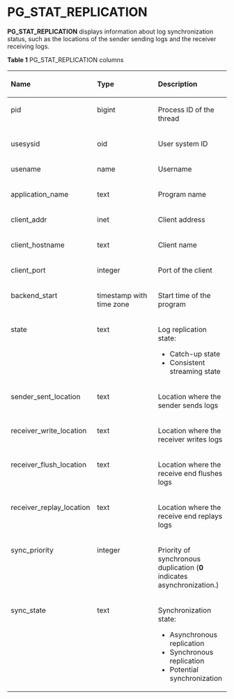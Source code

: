 # PG\_STAT\_REPLICATION<a name="EN-US_TOPIC_0289900612"></a>

**PG\_STAT\_REPLICATION**  displays information about log synchronization status, such as the locations of the sender sending logs and the receiver receiving logs.

**Table  1**  PG\_STAT\_REPLICATION columns

<a name="en-us_topic_0283137065_en-us_topic_0237122450_en-us_topic_0059777909_tb2059cf057754a69bd7bdb1bea15c223"></a>
<table><thead align="left"><tr id="en-us_topic_0283137065_en-us_topic_0237122450_en-us_topic_0059777909_rec0f8202e1634adba102af8b58bfc358"><th class="cellrowborder" valign="top" width="31.453145314531454%" id="mcps1.2.4.1.1"><p id="en-us_topic_0283137065_en-us_topic_0237122450_en-us_topic_0059777909_afda49225861e4daba514b5919e904a4f"><a name="en-us_topic_0283137065_en-us_topic_0237122450_en-us_topic_0059777909_afda49225861e4daba514b5919e904a4f"></a><a name="en-us_topic_0283137065_en-us_topic_0237122450_en-us_topic_0059777909_afda49225861e4daba514b5919e904a4f"></a>Name</p>
</th>
<th class="cellrowborder" valign="top" width="35.21352135213521%" id="mcps1.2.4.1.2"><p id="en-us_topic_0283137065_en-us_topic_0237122450_en-us_topic_0059777909_af45105035a124cd593f8ca1a10d05f71"><a name="en-us_topic_0283137065_en-us_topic_0237122450_en-us_topic_0059777909_af45105035a124cd593f8ca1a10d05f71"></a><a name="en-us_topic_0283137065_en-us_topic_0237122450_en-us_topic_0059777909_af45105035a124cd593f8ca1a10d05f71"></a>Type</p>
</th>
<th class="cellrowborder" valign="top" width="33.33333333333333%" id="mcps1.2.4.1.3"><p id="en-us_topic_0283137065_en-us_topic_0237122450_en-us_topic_0059777909_a3108a1c0586c4fedb1ac59aca42e5c1c"><a name="en-us_topic_0283137065_en-us_topic_0237122450_en-us_topic_0059777909_a3108a1c0586c4fedb1ac59aca42e5c1c"></a><a name="en-us_topic_0283137065_en-us_topic_0237122450_en-us_topic_0059777909_a3108a1c0586c4fedb1ac59aca42e5c1c"></a>Description</p>
</th>
</tr>
</thead>
<tbody><tr id="en-us_topic_0283137065_en-us_topic_0237122450_en-us_topic_0059777909_rece4cfacac6447749d39ec30f0265d12"><td class="cellrowborder" valign="top" width="31.453145314531454%" headers="mcps1.2.4.1.1 "><p id="en-us_topic_0283137065_en-us_topic_0237122450_en-us_topic_0059777909_a3b4314b7c15646bcad697d28e70723b5"><a name="en-us_topic_0283137065_en-us_topic_0237122450_en-us_topic_0059777909_a3b4314b7c15646bcad697d28e70723b5"></a><a name="en-us_topic_0283137065_en-us_topic_0237122450_en-us_topic_0059777909_a3b4314b7c15646bcad697d28e70723b5"></a>pid</p>
</td>
<td class="cellrowborder" valign="top" width="35.21352135213521%" headers="mcps1.2.4.1.2 "><p id="en-us_topic_0283137065_en-us_topic_0237122450_en-us_topic_0059777909_a738e4c84b33a490d94dbbda0143bc99c"><a name="en-us_topic_0283137065_en-us_topic_0237122450_en-us_topic_0059777909_a738e4c84b33a490d94dbbda0143bc99c"></a><a name="en-us_topic_0283137065_en-us_topic_0237122450_en-us_topic_0059777909_a738e4c84b33a490d94dbbda0143bc99c"></a>bigint</p>
</td>
<td class="cellrowborder" valign="top" width="33.33333333333333%" headers="mcps1.2.4.1.3 "><p id="en-us_topic_0283137065_en-us_topic_0237122450_en-us_topic_0059777909_abd406f3b07794e6a98828003ad57d13e"><a name="en-us_topic_0283137065_en-us_topic_0237122450_en-us_topic_0059777909_abd406f3b07794e6a98828003ad57d13e"></a><a name="en-us_topic_0283137065_en-us_topic_0237122450_en-us_topic_0059777909_abd406f3b07794e6a98828003ad57d13e"></a>Process ID of the thread</p>
</td>
</tr>
<tr id="en-us_topic_0283137065_en-us_topic_0237122450_en-us_topic_0059777909_r244835adba7e43f38d87568ee95fc6da"><td class="cellrowborder" valign="top" width="31.453145314531454%" headers="mcps1.2.4.1.1 "><p id="en-us_topic_0283137065_en-us_topic_0237122450_en-us_topic_0059777909_a76ba59a3c23c498da84f2847b6176eb0"><a name="en-us_topic_0283137065_en-us_topic_0237122450_en-us_topic_0059777909_a76ba59a3c23c498da84f2847b6176eb0"></a><a name="en-us_topic_0283137065_en-us_topic_0237122450_en-us_topic_0059777909_a76ba59a3c23c498da84f2847b6176eb0"></a>usesysid</p>
</td>
<td class="cellrowborder" valign="top" width="35.21352135213521%" headers="mcps1.2.4.1.2 "><p id="en-us_topic_0283137065_en-us_topic_0237122450_en-us_topic_0059777909_ae69bb32849b447d1950993a8f0604e0a"><a name="en-us_topic_0283137065_en-us_topic_0237122450_en-us_topic_0059777909_ae69bb32849b447d1950993a8f0604e0a"></a><a name="en-us_topic_0283137065_en-us_topic_0237122450_en-us_topic_0059777909_ae69bb32849b447d1950993a8f0604e0a"></a>oid</p>
</td>
<td class="cellrowborder" valign="top" width="33.33333333333333%" headers="mcps1.2.4.1.3 "><p id="en-us_topic_0283137065_en-us_topic_0237122450_en-us_topic_0059777909_aa745eaddea5140e5a9d1391b2f7e5c8e"><a name="en-us_topic_0283137065_en-us_topic_0237122450_en-us_topic_0059777909_aa745eaddea5140e5a9d1391b2f7e5c8e"></a><a name="en-us_topic_0283137065_en-us_topic_0237122450_en-us_topic_0059777909_aa745eaddea5140e5a9d1391b2f7e5c8e"></a>User system ID</p>
</td>
</tr>
<tr id="en-us_topic_0283137065_en-us_topic_0237122450_en-us_topic_0059777909_rdb475d17bdf041dd819f0a4bd313e507"><td class="cellrowborder" valign="top" width="31.453145314531454%" headers="mcps1.2.4.1.1 "><p id="en-us_topic_0283137065_en-us_topic_0237122450_en-us_topic_0059777909_a4b8f045679004a60bfd6a5e6cd785146"><a name="en-us_topic_0283137065_en-us_topic_0237122450_en-us_topic_0059777909_a4b8f045679004a60bfd6a5e6cd785146"></a><a name="en-us_topic_0283137065_en-us_topic_0237122450_en-us_topic_0059777909_a4b8f045679004a60bfd6a5e6cd785146"></a>usename</p>
</td>
<td class="cellrowborder" valign="top" width="35.21352135213521%" headers="mcps1.2.4.1.2 "><p id="en-us_topic_0283137065_en-us_topic_0237122450_en-us_topic_0059777909_a0555cd8e62214cbca46084ccb49936e4"><a name="en-us_topic_0283137065_en-us_topic_0237122450_en-us_topic_0059777909_a0555cd8e62214cbca46084ccb49936e4"></a><a name="en-us_topic_0283137065_en-us_topic_0237122450_en-us_topic_0059777909_a0555cd8e62214cbca46084ccb49936e4"></a>name</p>
</td>
<td class="cellrowborder" valign="top" width="33.33333333333333%" headers="mcps1.2.4.1.3 "><p id="en-us_topic_0283137065_en-us_topic_0237122450_en-us_topic_0059777909_af86c950a30e348db818578680c1e2c1b"><a name="en-us_topic_0283137065_en-us_topic_0237122450_en-us_topic_0059777909_af86c950a30e348db818578680c1e2c1b"></a><a name="en-us_topic_0283137065_en-us_topic_0237122450_en-us_topic_0059777909_af86c950a30e348db818578680c1e2c1b"></a>Username</p>
</td>
</tr>
<tr id="en-us_topic_0283137065_en-us_topic_0237122450_en-us_topic_0059777909_rb38ccc5dd51a41068d8411325bfa2557"><td class="cellrowborder" valign="top" width="31.453145314531454%" headers="mcps1.2.4.1.1 "><p id="en-us_topic_0283137065_en-us_topic_0237122450_en-us_topic_0059777909_a6314f1b58f42494caa1da6eddff65e8a"><a name="en-us_topic_0283137065_en-us_topic_0237122450_en-us_topic_0059777909_a6314f1b58f42494caa1da6eddff65e8a"></a><a name="en-us_topic_0283137065_en-us_topic_0237122450_en-us_topic_0059777909_a6314f1b58f42494caa1da6eddff65e8a"></a>application_name</p>
</td>
<td class="cellrowborder" valign="top" width="35.21352135213521%" headers="mcps1.2.4.1.2 "><p id="en-us_topic_0283137065_en-us_topic_0237122450_en-us_topic_0059777909_abdcba94d8c0a4a7cb16760c3798ebf1e"><a name="en-us_topic_0283137065_en-us_topic_0237122450_en-us_topic_0059777909_abdcba94d8c0a4a7cb16760c3798ebf1e"></a><a name="en-us_topic_0283137065_en-us_topic_0237122450_en-us_topic_0059777909_abdcba94d8c0a4a7cb16760c3798ebf1e"></a>text</p>
</td>
<td class="cellrowborder" valign="top" width="33.33333333333333%" headers="mcps1.2.4.1.3 "><p id="en-us_topic_0283137065_en-us_topic_0237122450_en-us_topic_0059777909_a18bc938a742945a78900807b57a53858"><a name="en-us_topic_0283137065_en-us_topic_0237122450_en-us_topic_0059777909_a18bc938a742945a78900807b57a53858"></a><a name="en-us_topic_0283137065_en-us_topic_0237122450_en-us_topic_0059777909_a18bc938a742945a78900807b57a53858"></a>Program name</p>
</td>
</tr>
<tr id="en-us_topic_0283137065_en-us_topic_0237122450_en-us_topic_0059777909_r4566bfb6ae7a49019bc3cb84ef1f90ae"><td class="cellrowborder" valign="top" width="31.453145314531454%" headers="mcps1.2.4.1.1 "><p id="en-us_topic_0283137065_en-us_topic_0237122450_en-us_topic_0059777909_a98dab7602b45485db5a452ac211bfd61"><a name="en-us_topic_0283137065_en-us_topic_0237122450_en-us_topic_0059777909_a98dab7602b45485db5a452ac211bfd61"></a><a name="en-us_topic_0283137065_en-us_topic_0237122450_en-us_topic_0059777909_a98dab7602b45485db5a452ac211bfd61"></a>client_addr</p>
</td>
<td class="cellrowborder" valign="top" width="35.21352135213521%" headers="mcps1.2.4.1.2 "><p id="en-us_topic_0283137065_en-us_topic_0237122450_en-us_topic_0059777909_a2d7bdfd324c6426cafb28667c406ecd1"><a name="en-us_topic_0283137065_en-us_topic_0237122450_en-us_topic_0059777909_a2d7bdfd324c6426cafb28667c406ecd1"></a><a name="en-us_topic_0283137065_en-us_topic_0237122450_en-us_topic_0059777909_a2d7bdfd324c6426cafb28667c406ecd1"></a>inet</p>
</td>
<td class="cellrowborder" valign="top" width="33.33333333333333%" headers="mcps1.2.4.1.3 "><p id="en-us_topic_0283137065_en-us_topic_0237122450_en-us_topic_0059777909_ab935581a024744c4a4be43ea481dd625"><a name="en-us_topic_0283137065_en-us_topic_0237122450_en-us_topic_0059777909_ab935581a024744c4a4be43ea481dd625"></a><a name="en-us_topic_0283137065_en-us_topic_0237122450_en-us_topic_0059777909_ab935581a024744c4a4be43ea481dd625"></a>Client address</p>
</td>
</tr>
<tr id="en-us_topic_0283137065_en-us_topic_0237122450_en-us_topic_0059777909_r939555bb4dc840aabbad5bad079a13ef"><td class="cellrowborder" valign="top" width="31.453145314531454%" headers="mcps1.2.4.1.1 "><p id="en-us_topic_0283137065_en-us_topic_0237122450_en-us_topic_0059777909_a495e4fd50c084d2abd096f55580fac38"><a name="en-us_topic_0283137065_en-us_topic_0237122450_en-us_topic_0059777909_a495e4fd50c084d2abd096f55580fac38"></a><a name="en-us_topic_0283137065_en-us_topic_0237122450_en-us_topic_0059777909_a495e4fd50c084d2abd096f55580fac38"></a>client_hostname</p>
</td>
<td class="cellrowborder" valign="top" width="35.21352135213521%" headers="mcps1.2.4.1.2 "><p id="en-us_topic_0283137065_en-us_topic_0237122450_en-us_topic_0059777909_a078b223106894668a2a7caac31be4fc0"><a name="en-us_topic_0283137065_en-us_topic_0237122450_en-us_topic_0059777909_a078b223106894668a2a7caac31be4fc0"></a><a name="en-us_topic_0283137065_en-us_topic_0237122450_en-us_topic_0059777909_a078b223106894668a2a7caac31be4fc0"></a>text</p>
</td>
<td class="cellrowborder" valign="top" width="33.33333333333333%" headers="mcps1.2.4.1.3 "><p id="en-us_topic_0283137065_en-us_topic_0237122450_en-us_topic_0059777909_a506c09d815484c299a761eb6365cd49a"><a name="en-us_topic_0283137065_en-us_topic_0237122450_en-us_topic_0059777909_a506c09d815484c299a761eb6365cd49a"></a><a name="en-us_topic_0283137065_en-us_topic_0237122450_en-us_topic_0059777909_a506c09d815484c299a761eb6365cd49a"></a>Client name</p>
</td>
</tr>
<tr id="en-us_topic_0283137065_en-us_topic_0237122450_en-us_topic_0059777909_rfc9acdd1a6634b78800566a80f65f0e7"><td class="cellrowborder" valign="top" width="31.453145314531454%" headers="mcps1.2.4.1.1 "><p id="en-us_topic_0283137065_en-us_topic_0237122450_en-us_topic_0059777909_a975c2352830d4ca5acbbb68222bf50d7"><a name="en-us_topic_0283137065_en-us_topic_0237122450_en-us_topic_0059777909_a975c2352830d4ca5acbbb68222bf50d7"></a><a name="en-us_topic_0283137065_en-us_topic_0237122450_en-us_topic_0059777909_a975c2352830d4ca5acbbb68222bf50d7"></a>client_port</p>
</td>
<td class="cellrowborder" valign="top" width="35.21352135213521%" headers="mcps1.2.4.1.2 "><p id="en-us_topic_0283137065_en-us_topic_0237122450_en-us_topic_0059777909_a437cd84c0e7c4118b8413e29c816a6be"><a name="en-us_topic_0283137065_en-us_topic_0237122450_en-us_topic_0059777909_a437cd84c0e7c4118b8413e29c816a6be"></a><a name="en-us_topic_0283137065_en-us_topic_0237122450_en-us_topic_0059777909_a437cd84c0e7c4118b8413e29c816a6be"></a>integer</p>
</td>
<td class="cellrowborder" valign="top" width="33.33333333333333%" headers="mcps1.2.4.1.3 "><p id="en-us_topic_0283137065_en-us_topic_0237122450_en-us_topic_0059777909_aefc17abea15c42178172f3dce48c1e59"><a name="en-us_topic_0283137065_en-us_topic_0237122450_en-us_topic_0059777909_aefc17abea15c42178172f3dce48c1e59"></a><a name="en-us_topic_0283137065_en-us_topic_0237122450_en-us_topic_0059777909_aefc17abea15c42178172f3dce48c1e59"></a>Port of the client</p>
</td>
</tr>
<tr id="en-us_topic_0283137065_en-us_topic_0237122450_en-us_topic_0059777909_ra5aeee34a0b24d4fb4efa668169698f8"><td class="cellrowborder" valign="top" width="31.453145314531454%" headers="mcps1.2.4.1.1 "><p id="en-us_topic_0283137065_en-us_topic_0237122450_en-us_topic_0059777909_acd75d164a72c4bf2bbf1ed2d0cb94aee"><a name="en-us_topic_0283137065_en-us_topic_0237122450_en-us_topic_0059777909_acd75d164a72c4bf2bbf1ed2d0cb94aee"></a><a name="en-us_topic_0283137065_en-us_topic_0237122450_en-us_topic_0059777909_acd75d164a72c4bf2bbf1ed2d0cb94aee"></a>backend_start</p>
</td>
<td class="cellrowborder" valign="top" width="35.21352135213521%" headers="mcps1.2.4.1.2 "><p id="en-us_topic_0283137065_en-us_topic_0237122450_en-us_topic_0059777909_a9002ee8fc4b64f3d812a7c1e98cef6d0"><a name="en-us_topic_0283137065_en-us_topic_0237122450_en-us_topic_0059777909_a9002ee8fc4b64f3d812a7c1e98cef6d0"></a><a name="en-us_topic_0283137065_en-us_topic_0237122450_en-us_topic_0059777909_a9002ee8fc4b64f3d812a7c1e98cef6d0"></a>timestamp with time zone</p>
</td>
<td class="cellrowborder" valign="top" width="33.33333333333333%" headers="mcps1.2.4.1.3 "><p id="en-us_topic_0283137065_en-us_topic_0237122450_en-us_topic_0059777909_a4483f1dcb1c74dbcacd16a9bf69bfae0"><a name="en-us_topic_0283137065_en-us_topic_0237122450_en-us_topic_0059777909_a4483f1dcb1c74dbcacd16a9bf69bfae0"></a><a name="en-us_topic_0283137065_en-us_topic_0237122450_en-us_topic_0059777909_a4483f1dcb1c74dbcacd16a9bf69bfae0"></a>Start time of the program</p>
</td>
</tr>
<tr id="en-us_topic_0283137065_en-us_topic_0237122450_en-us_topic_0059777909_r212d8e2b35a24b2b828761a40521149e"><td class="cellrowborder" valign="top" width="31.453145314531454%" headers="mcps1.2.4.1.1 "><p id="en-us_topic_0283137065_en-us_topic_0237122450_en-us_topic_0059777909_a46715c096fbc4892900996f285a50cfb"><a name="en-us_topic_0283137065_en-us_topic_0237122450_en-us_topic_0059777909_a46715c096fbc4892900996f285a50cfb"></a><a name="en-us_topic_0283137065_en-us_topic_0237122450_en-us_topic_0059777909_a46715c096fbc4892900996f285a50cfb"></a>state</p>
</td>
<td class="cellrowborder" valign="top" width="35.21352135213521%" headers="mcps1.2.4.1.2 "><p id="en-us_topic_0283137065_en-us_topic_0237122450_en-us_topic_0059777909_a0c770a2371b14390bfdf09407f09810f"><a name="en-us_topic_0283137065_en-us_topic_0237122450_en-us_topic_0059777909_a0c770a2371b14390bfdf09407f09810f"></a><a name="en-us_topic_0283137065_en-us_topic_0237122450_en-us_topic_0059777909_a0c770a2371b14390bfdf09407f09810f"></a>text</p>
</td>
<td class="cellrowborder" valign="top" width="33.33333333333333%" headers="mcps1.2.4.1.3 "><p id="en-us_topic_0283137065_p16270641135419"><a name="en-us_topic_0283137065_p16270641135419"></a><a name="en-us_topic_0283137065_p16270641135419"></a>Log replication state:</p>
<a name="en-us_topic_0283137065_ul158009492546"></a><a name="en-us_topic_0283137065_ul158009492546"></a><ul id="en-us_topic_0283137065_ul158009492546"><li>Catch-up state</li><li>Consistent streaming state</li></ul>
</td>
</tr>
<tr id="en-us_topic_0283137065_en-us_topic_0237122450_en-us_topic_0059777909_r9dd8b3fefc7e416d8ef895fc9d8ad0a1"><td class="cellrowborder" valign="top" width="31.453145314531454%" headers="mcps1.2.4.1.1 "><p id="en-us_topic_0283137065_en-us_topic_0237122450_en-us_topic_0059777909_a3d614dcbe4fb430887ea7f4eb8224aad"><a name="en-us_topic_0283137065_en-us_topic_0237122450_en-us_topic_0059777909_a3d614dcbe4fb430887ea7f4eb8224aad"></a><a name="en-us_topic_0283137065_en-us_topic_0237122450_en-us_topic_0059777909_a3d614dcbe4fb430887ea7f4eb8224aad"></a>sender_sent_location</p>
</td>
<td class="cellrowborder" valign="top" width="35.21352135213521%" headers="mcps1.2.4.1.2 "><p id="en-us_topic_0283137065_en-us_topic_0237122450_en-us_topic_0059777909_a728e9c07c67c44e7b063419ff5c807f1"><a name="en-us_topic_0283137065_en-us_topic_0237122450_en-us_topic_0059777909_a728e9c07c67c44e7b063419ff5c807f1"></a><a name="en-us_topic_0283137065_en-us_topic_0237122450_en-us_topic_0059777909_a728e9c07c67c44e7b063419ff5c807f1"></a>text</p>
</td>
<td class="cellrowborder" valign="top" width="33.33333333333333%" headers="mcps1.2.4.1.3 "><p id="en-us_topic_0283137065_en-us_topic_0237122450_en-us_topic_0059777909_ab5dce055e0304c94b6340d8f75515b95"><a name="en-us_topic_0283137065_en-us_topic_0237122450_en-us_topic_0059777909_ab5dce055e0304c94b6340d8f75515b95"></a><a name="en-us_topic_0283137065_en-us_topic_0237122450_en-us_topic_0059777909_ab5dce055e0304c94b6340d8f75515b95"></a>Location where the sender sends logs</p>
</td>
</tr>
<tr id="en-us_topic_0283137065_en-us_topic_0237122450_en-us_topic_0059777909_r8dc1a9a8ea0d4003a41e1cdb1b014e6a"><td class="cellrowborder" valign="top" width="31.453145314531454%" headers="mcps1.2.4.1.1 "><p id="en-us_topic_0283137065_en-us_topic_0237122450_en-us_topic_0059777909_a787ce25144014f5a9e36b0b0b6623ff2"><a name="en-us_topic_0283137065_en-us_topic_0237122450_en-us_topic_0059777909_a787ce25144014f5a9e36b0b0b6623ff2"></a><a name="en-us_topic_0283137065_en-us_topic_0237122450_en-us_topic_0059777909_a787ce25144014f5a9e36b0b0b6623ff2"></a>receiver_write_location</p>
</td>
<td class="cellrowborder" valign="top" width="35.21352135213521%" headers="mcps1.2.4.1.2 "><p id="en-us_topic_0283137065_en-us_topic_0237122450_en-us_topic_0059777909_a02da915ce8c4485da37edd1e55ad35a8"><a name="en-us_topic_0283137065_en-us_topic_0237122450_en-us_topic_0059777909_a02da915ce8c4485da37edd1e55ad35a8"></a><a name="en-us_topic_0283137065_en-us_topic_0237122450_en-us_topic_0059777909_a02da915ce8c4485da37edd1e55ad35a8"></a>text</p>
</td>
<td class="cellrowborder" valign="top" width="33.33333333333333%" headers="mcps1.2.4.1.3 "><p id="en-us_topic_0283137065_en-us_topic_0237122450_en-us_topic_0059777909_ac5e7287e53a94633b42a35107abca5c7"><a name="en-us_topic_0283137065_en-us_topic_0237122450_en-us_topic_0059777909_ac5e7287e53a94633b42a35107abca5c7"></a><a name="en-us_topic_0283137065_en-us_topic_0237122450_en-us_topic_0059777909_ac5e7287e53a94633b42a35107abca5c7"></a>Location where the receiver writes logs</p>
</td>
</tr>
<tr id="en-us_topic_0283137065_en-us_topic_0237122450_en-us_topic_0059777909_r5fbe693b21b447d88fafcd84fee88156"><td class="cellrowborder" valign="top" width="31.453145314531454%" headers="mcps1.2.4.1.1 "><p id="en-us_topic_0283137065_en-us_topic_0237122450_en-us_topic_0059777909_af373cada59c04e369d08d608299b9e73"><a name="en-us_topic_0283137065_en-us_topic_0237122450_en-us_topic_0059777909_af373cada59c04e369d08d608299b9e73"></a><a name="en-us_topic_0283137065_en-us_topic_0237122450_en-us_topic_0059777909_af373cada59c04e369d08d608299b9e73"></a>receiver_flush_location</p>
</td>
<td class="cellrowborder" valign="top" width="35.21352135213521%" headers="mcps1.2.4.1.2 "><p id="en-us_topic_0283137065_en-us_topic_0237122450_en-us_topic_0059777909_af4b412e161fc496e928f65a6fec71491"><a name="en-us_topic_0283137065_en-us_topic_0237122450_en-us_topic_0059777909_af4b412e161fc496e928f65a6fec71491"></a><a name="en-us_topic_0283137065_en-us_topic_0237122450_en-us_topic_0059777909_af4b412e161fc496e928f65a6fec71491"></a>text</p>
</td>
<td class="cellrowborder" valign="top" width="33.33333333333333%" headers="mcps1.2.4.1.3 "><p id="en-us_topic_0283137065_en-us_topic_0237122450_en-us_topic_0059777909_a6c3064469b4a4dbd89334efd5617089f"><a name="en-us_topic_0283137065_en-us_topic_0237122450_en-us_topic_0059777909_a6c3064469b4a4dbd89334efd5617089f"></a><a name="en-us_topic_0283137065_en-us_topic_0237122450_en-us_topic_0059777909_a6c3064469b4a4dbd89334efd5617089f"></a>Location where the receive end flushes logs</p>
</td>
</tr>
<tr id="en-us_topic_0283137065_en-us_topic_0237122450_en-us_topic_0059777909_re8faabc050bc4c9db183853d8094ecfa"><td class="cellrowborder" valign="top" width="31.453145314531454%" headers="mcps1.2.4.1.1 "><p id="en-us_topic_0283137065_en-us_topic_0237122450_en-us_topic_0059777909_aa049398ac690437cbe02ca34db5dabe6"><a name="en-us_topic_0283137065_en-us_topic_0237122450_en-us_topic_0059777909_aa049398ac690437cbe02ca34db5dabe6"></a><a name="en-us_topic_0283137065_en-us_topic_0237122450_en-us_topic_0059777909_aa049398ac690437cbe02ca34db5dabe6"></a>receiver_replay_location</p>
</td>
<td class="cellrowborder" valign="top" width="35.21352135213521%" headers="mcps1.2.4.1.2 "><p id="en-us_topic_0283137065_en-us_topic_0237122450_en-us_topic_0059777909_a4ebf28e34eb34d52bf6ed969e2504239"><a name="en-us_topic_0283137065_en-us_topic_0237122450_en-us_topic_0059777909_a4ebf28e34eb34d52bf6ed969e2504239"></a><a name="en-us_topic_0283137065_en-us_topic_0237122450_en-us_topic_0059777909_a4ebf28e34eb34d52bf6ed969e2504239"></a>text</p>
</td>
<td class="cellrowborder" valign="top" width="33.33333333333333%" headers="mcps1.2.4.1.3 "><p id="en-us_topic_0283137065_en-us_topic_0237122450_en-us_topic_0059777909_a3426fb2ac2824cbf8d07df6f9f77d332"><a name="en-us_topic_0283137065_en-us_topic_0237122450_en-us_topic_0059777909_a3426fb2ac2824cbf8d07df6f9f77d332"></a><a name="en-us_topic_0283137065_en-us_topic_0237122450_en-us_topic_0059777909_a3426fb2ac2824cbf8d07df6f9f77d332"></a>Location where the receive end replays logs</p>
</td>
</tr>
<tr id="en-us_topic_0283137065_en-us_topic_0237122450_en-us_topic_0059777909_rf2ae8a994a814638a0f1bfe486c53c63"><td class="cellrowborder" valign="top" width="31.453145314531454%" headers="mcps1.2.4.1.1 "><p id="en-us_topic_0283137065_en-us_topic_0237122450_en-us_topic_0059777909_aa2c809e00ee441af9a4372fcbb4859ed"><a name="en-us_topic_0283137065_en-us_topic_0237122450_en-us_topic_0059777909_aa2c809e00ee441af9a4372fcbb4859ed"></a><a name="en-us_topic_0283137065_en-us_topic_0237122450_en-us_topic_0059777909_aa2c809e00ee441af9a4372fcbb4859ed"></a>sync_priority</p>
</td>
<td class="cellrowborder" valign="top" width="35.21352135213521%" headers="mcps1.2.4.1.2 "><p id="en-us_topic_0283137065_en-us_topic_0237122450_en-us_topic_0059777909_a36e795fdc9ec4ceaa13c4f85b2b9e05a"><a name="en-us_topic_0283137065_en-us_topic_0237122450_en-us_topic_0059777909_a36e795fdc9ec4ceaa13c4f85b2b9e05a"></a><a name="en-us_topic_0283137065_en-us_topic_0237122450_en-us_topic_0059777909_a36e795fdc9ec4ceaa13c4f85b2b9e05a"></a>integer</p>
</td>
<td class="cellrowborder" valign="top" width="33.33333333333333%" headers="mcps1.2.4.1.3 "><p id="en-us_topic_0283137065_en-us_topic_0237122450_en-us_topic_0059777909_aac6508a0408d4120a54db22b7ab87602"><a name="en-us_topic_0283137065_en-us_topic_0237122450_en-us_topic_0059777909_aac6508a0408d4120a54db22b7ab87602"></a><a name="en-us_topic_0283137065_en-us_topic_0237122450_en-us_topic_0059777909_aac6508a0408d4120a54db22b7ab87602"></a>Priority of synchronous duplication (<strong id="en-us_topic_0283137065_en-us_topic_0237122450_b199931453113014"><a name="en-us_topic_0283137065_en-us_topic_0237122450_b199931453113014"></a><a name="en-us_topic_0283137065_en-us_topic_0237122450_b199931453113014"></a>0</strong> indicates asynchronization.)</p>
</td>
</tr>
<tr id="en-us_topic_0283137065_en-us_topic_0237122450_en-us_topic_0059777909_rce34dac3a7954e9e96e2697003523b88"><td class="cellrowborder" valign="top" width="31.453145314531454%" headers="mcps1.2.4.1.1 "><p id="en-us_topic_0283137065_en-us_topic_0237122450_en-us_topic_0059777909_af6032514b9304fe68c80e7f76bc86dad"><a name="en-us_topic_0283137065_en-us_topic_0237122450_en-us_topic_0059777909_af6032514b9304fe68c80e7f76bc86dad"></a><a name="en-us_topic_0283137065_en-us_topic_0237122450_en-us_topic_0059777909_af6032514b9304fe68c80e7f76bc86dad"></a>sync_state</p>
</td>
<td class="cellrowborder" valign="top" width="35.21352135213521%" headers="mcps1.2.4.1.2 "><p id="en-us_topic_0283137065_en-us_topic_0237122450_en-us_topic_0059777909_abd2b323ebb04401c8a1b7d6ed6ec363b"><a name="en-us_topic_0283137065_en-us_topic_0237122450_en-us_topic_0059777909_abd2b323ebb04401c8a1b7d6ed6ec363b"></a><a name="en-us_topic_0283137065_en-us_topic_0237122450_en-us_topic_0059777909_abd2b323ebb04401c8a1b7d6ed6ec363b"></a>text</p>
</td>
<td class="cellrowborder" valign="top" width="33.33333333333333%" headers="mcps1.2.4.1.3 "><p id="en-us_topic_0283137065_p1654561565417"><a name="en-us_topic_0283137065_p1654561565417"></a><a name="en-us_topic_0283137065_p1654561565417"></a>Synchronization state:</p>
<a name="en-us_topic_0283137065_ul8410419125415"></a><a name="en-us_topic_0283137065_ul8410419125415"></a><ul id="en-us_topic_0283137065_ul8410419125415"><li>Asynchronous replication</li><li>Synchronous replication</li><li>Potential synchronization</li></ul>
</td>
</tr>
</tbody>
</table>

